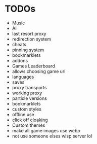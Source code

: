 # TODOs

- Music
- AI
- last resort proxy
- redirection system
- cheats
- pinning system
- bookmarklets
- addons
- Games Leaderboard
- allows choosing game url
- languages
- saves
- proxy transports
- working proxy
- particle versions
- bookmarklets
- custom styles
- offline use
- click off cloaking
- Custom themes
- make all game images use webp
- not use someone elses wisp server lol
